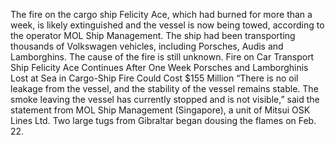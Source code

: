 The fire on the cargo ship Felicity Ace, which had burned for more than a week, is likely extinguished and the vessel is now being towed, according to the operator MOL Ship Management.
The ship had been transporting thousands of Volkswagen vehicles, including Porsches, Audis and Lamborghins. The cause of the fire is still unknown.
Fire on Car Transport Ship Felicity Ace Continues After One Week
Porsches and Lamborghinis Lost at Sea in Cargo-Ship Fire Could Cost $155 Million
“There is no oil leakage from the vessel, and the stability of the vessel remains stable. The smoke leaving the vessel has currently stopped and is not visible,” said the statement from MOL Ship Management (Singapore), a unit of Mitsui OSK Lines Ltd. Two large tugs from Gibraltar began dousing the flames on Feb. 22.